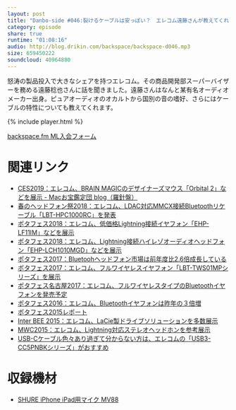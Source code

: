 ```yaml
---
layout: post
title: "Danbo-side #046:裂けるケーブルは安っぽい？　エレコム遠藤さんが教えてくれたオーディオあるある"
category: episode
share: true
runtime: "01:08:16"
audio: http://blog.drikin.com/backspace/backspace-d046.mp3
size: 659450222
soundcloud: 40964880
---
```


怒涛の製品投入で大きなシェアを持つエレコム。その商品開発部スーパーバイザーを務める遠藤稔也さんに話を聞きました。遠藤さんはなんと某有名オーディオメーカー出身。ピュアオーディオのオカルトから国別の音の嗜好、さらにはケーブルの特性についても教えてくれます。

{% include player.html %}

[backspace.fm ML入会フォーム](http://backspace.us11.list-manage.com/subscribe?u=09c933bd3997c1d16dbed156a&id=84b6529b91)

# 関連リンク
* [CES2019：エレコム、BRAIN MAGICのデザイナーズマウス「Orbital 2」などを展示 - Macお宝鑑定団 blog（羅針盤）](http://www.macotakara.jp/blog/report/entry-36629.html)
* [春のヘッドフォン祭2018：エレコム、LDAC対応MMCX接続Bluetoothリケーブル「LBT-HPC1000RC」を発表](http://www.macotakara.jp/blog/report/entry-34895.html)
* [ポタフェス2018：エレコム、低価格Lightning接続イヤフォン「EHP-LF11IM」などを展示](http://www.macotakara.jp/blog/report/entry-36469.html)
* [ポタフェス2018：エレコム、Lightning接続ハイレゾオーディオヘッドフォン「EHP-LCH1010MGD」などを展示](http://www.macotakara.jp/blog/report/entry-35390.html)
* [ポタフェス2017：Bluetoohヘッドフォン市場は前年度比2.6倍成長している](http://www.macotakara.jp/blog/report/entry-34037.html)
* [ポタフェス2017：エレコム、フルワイヤレスイヤフォン「LBT-TWS01MPシリーズ」を展示](http://www.macotakara.jp/blog/report/entry-34034.html)
* [ポタフェス名古屋2017：エレコム、フルワイヤレスタイプのBluetoothイヤフォンを発売予定](http://www.macotakara.jp/blog/report/entry-32763.html)
* [ポタフェス2016：エレコム、Bluetoothイヤフォンは昨年の３倍増](http://www.macotakara.jp/blog/report/entry-31477.html)
* [ポタフェス2015レポート](http://www.macotakara.jp/blog/report/entry-28819.html)
* [Inter BEE 2015：エレコム、LaCie製ドライブソリューションを多数展示](http://www.macotakara.jp/blog/report/entry-28566.html)
* [MWC2015：エレコム、Lightning対応ステレオヘッドホンを参考展示](http://www.macotakara.jp/blog/report/entry-26161.html)
* [USB-Cケーブル色々あり過ぎて分からない方は、エレコムの「USB3-CC5PNBKシリーズ」がおすすめ](http://www.macotakara.jp/blog/accessories/entry-31433.html)

# 収録機材

* [SHURE iPhone iPad用マイク MV88](http://amzn.to/1UpQQIG)
